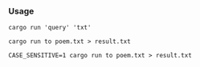 
### Usage

```$xslt
cargo run 'query' 'txt' 
```

```$xslt
cargo run to poem.txt > result.txt
```

```$xslt
CASE_SENSITIVE=1 cargo run to poem.txt > result.txt
```

